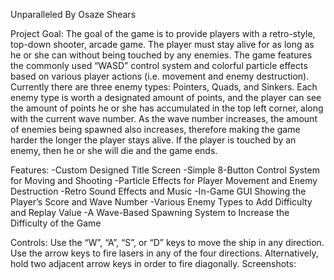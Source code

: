 Unparalleled 
By Osaze Shears 

Project Goal: The goal of the game is to provide players with a retro-style, top-down shooter, arcade 
game. The player must stay alive for as long as he or she can without being touched by any enemies. The 
game features the commonly used “WASD” control system and colorful particle effects based on various 
player actions (i.e. movement and enemy destruction). Currently there are three enemy types: Pointers, 
Quads, and Sinkers. Each enemy type is worth a designated amount of points, and the player can see the 
amount of points he or she has accumulated in the top left corner, along with the current wave number. 
As the wave number increases, the amount of enemies being spawned also increases, therefore making 
the game harder the longer the player stays alive. If the player is touched by an enemy, then he or she 
will die and the game ends. 

Features: 
 -Custom Designed Title Screen 
 -Simple 8-Button Control System for Moving and Shooting 
 -Particle Effects for Player Movement and Enemy Destruction 
 -Retro Sound Effects and Music 
 -In-Game GUI Showing the Player’s Score and Wave Number 
 -Various Enemy Types to Add Difficulty and Replay Value 
 -A Wave-Based Spawning System to Increase the Difficulty of the Game 

Controls: 
Use the “W”, “A”, “S”, or “D” keys to move the ship in any direction. Use the arrow keys to fire lasers in 
any of the four directions. Alternatively, hold two adjacent arrow keys in order to fire diagonally. 
 Screenshots: 
  
